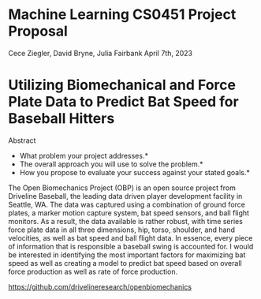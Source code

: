 # Machine Learning CS0451 Project Proposal

Cece Ziegler, David Bryne, Julia Fairbank
April 7th, 2023

# Utilizing Biomechanical and Force Plate Data to Predict Bat Speed for Baseball Hitters

Abstract

* What problem your project addresses.*
* The overall approach you will use to solve the problem.*
* How you propose to evaluate your success against your stated goals.*


The Open Biomechanics Project (OBP) is an open source project from Driveline Baseball, the leading data driven player development facility in Seattle, WA. The data was captured using a combination of ground force plates, a marker motion capture system, bat speed sensors, and ball flight monitors. As a result, the data available is rather robust, with time series force plate data in all three dimensions, hip, torso, shoulder, and hand velocities, as well as bat speed and ball flight data. In essence, every piece of information that is responsible a baseball swing is accounted for. I would be interested in identifying the most important factors for maximizing bat speed as well as creating a model to predict bat speed based on overall force production as well as rate of force production.

https://github.com/drivelineresearch/openbiomechanics
